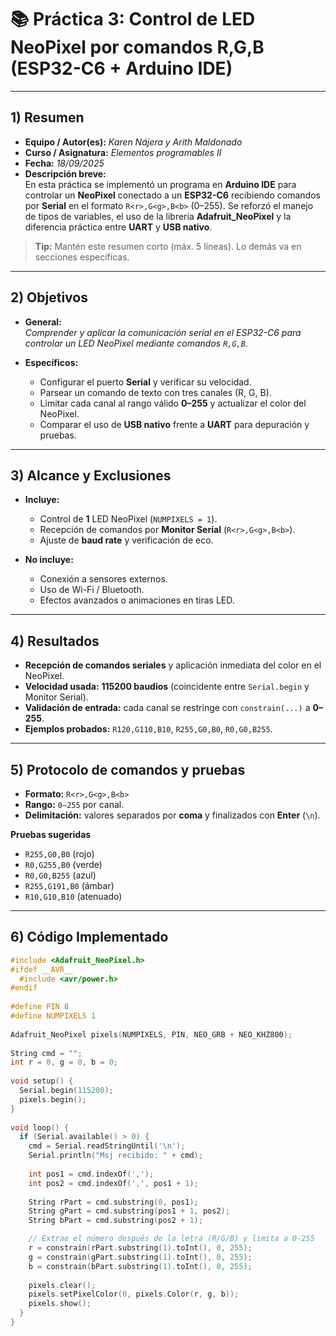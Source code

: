 # 📚 Práctica 3: Control de LED NeoPixel por comandos R,G,B (ESP32-C6 + Arduino IDE)

---

## 1) Resumen

- **Equipo / Autor(es):** _Karen Nájera y Arith Maldonado_  
- **Curso / Asignatura:** _Elementos programables II_  
- **Fecha:** _18/09/2025_  
- **Descripción breve:**  
  En esta práctica se implementó un programa en **Arduino IDE** para controlar un **NeoPixel** conectado a un **ESP32-C6** recibiendo comandos por **Serial** en el formato `R<r>,G<g>,B<b>` (0–255). Se reforzó el manejo de tipos de variables, el uso de la librería **Adafruit_NeoPixel** y la diferencia práctica entre **UART** y **USB nativo**.

> **Tip:** Mantén este resumen corto (máx. 5 líneas). Lo demás va en secciones específicas.

---

## 2) Objetivos

- **General:**  
  _Comprender y aplicar la comunicación serial en el ESP32-C6 para controlar un LED NeoPixel mediante comandos `R,G,B`._

- **Específicos:**  
  - Configurar el puerto **Serial** y verificar su velocidad.  
  - Parsear un comando de texto con tres canales (R, G, B).  
  - Limitar cada canal al rango válido **0–255** y actualizar el color del NeoPixel.  
  - Comparar el uso de **USB nativo** frente a **UART** para depuración y pruebas.

---

## 3) Alcance y Exclusiones

- **Incluye:**  
  - Control de **1** LED NeoPixel (`NUMPIXELS = 1`).  
  - Recepción de comandos por **Monitor Serial** (`R<r>,G<g>,B<b>`).  
  - Ajuste de **baud rate** y verificación de eco.

- **No incluye:**  
  - Conexión a sensores externos.  
  - Uso de Wi-Fi / Bluetooth.  
  - Efectos avanzados o animaciones en tiras LED.

---

## 4) Resultados

- **Recepción de comandos seriales** y aplicación inmediata del color en el NeoPixel.  
- **Velocidad usada:** **115200 baudios** (coincidente entre `Serial.begin` y Monitor Serial).  
- **Validación de entrada:** cada canal se restringe con `constrain(...)` a **0–255**.  
- **Ejemplos probados:** `R120,G110,B10`, `R255,G0,B0`, `R0,G0,B255`.

---

## 5) Protocolo de comandos y pruebas

- **Formato:** `R<r>,G<g>,B<b>`  
- **Rango:** `0–255` por canal.  
- **Delimitación:** valores separados por **coma** y finalizados con **Enter** (`\n`).  

**Pruebas sugeridas**
- `R255,G0,B0` (rojo)  
- `R0,G255,B0` (verde)  
- `R0,G0,B255` (azul)  
- `R255,G191,B0` (ámbar)  
- `R10,G10,B10` (atenuado)

---

## 6) Código Implementado

```cpp
#include <Adafruit_NeoPixel.h>
#ifdef __AVR__
  #include <avr/power.h>
#endif
 
#define PIN 8
#define NUMPIXELS 1
 
Adafruit_NeoPixel pixels(NUMPIXELS, PIN, NEO_GRB + NEO_KHZ800);
 
String cmd = "";
int r = 0, g = 0, b = 0;
 
void setup() {
  Serial.begin(115200);
  pixels.begin();
}
 
void loop() {
  if (Serial.available() > 0) {
    cmd = Serial.readStringUntil('\n');
    Serial.println("Msj recibido: " + cmd);
 
    int pos1 = cmd.indexOf(',');      
    int pos2 = cmd.indexOf(',', pos1 + 1);
 
    String rPart = cmd.substring(0, pos1);                
    String gPart = cmd.substring(pos1 + 1, pos2);        
    String bPart = cmd.substring(pos2 + 1);              

    // Extrae el número después de la letra (R/G/B) y limita a 0-255
    r = constrain(rPart.substring(1).toInt(), 0, 255);
    g = constrain(gPart.substring(1).toInt(), 0, 255);
    b = constrain(bPart.substring(1).toInt(), 0, 255);
 
    pixels.clear();
    pixels.setPixelColor(0, pixels.Color(r, g, b));
    pixels.show();
  }
}

